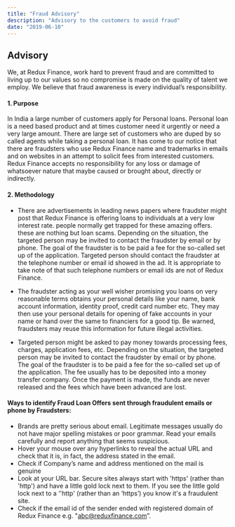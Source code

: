 ```yaml
---
title: "Fraud Advisory"
description: "Advisory to the customers to avoid fraud"
date: "2019-06-10"
---
```



## Advisory


We, at Redux Finance, work hard to prevent fraud and are committed to living up to our values so no compromise is made on the quality of talent we employ. We believe that fraud awareness is every individual’s responsibility.


#### 1. Purpose
In India a large number of customers apply for Personal loans. Personal loan is a need based product and at times customer need  it urgently or need a very large amount. There are large set of customers who are duped by so called agents while taking a personal loan. 
It has come to our notice that there are fraudsters who use Redux Finance name and trademarks in emails and on websites in an attempt to solicit fees from interested customers. Redux Finance  accepts no responsibility for any loss or damage of whatsoever nature that maybe caused or brought about, directly or indirectly.


#### 2. Methodology


* There are advertisements in leading news papers where fraudster might post that Redux Finance is offering loans to individuals at a very low interest rate. people normally get trapped for these amazing offers. these are nothing but loan scams. Depending on the situation, the targeted person may be invited to contact the fraudster by email or by phone. The goal of the fraudster is to be paid a fee for the so-called set up of the application. Targeted person should contact the fraudster at the telephone number or email id showed in the ad. It is appropriate to take note of that such telephone numbers or email ids are not of Redux Finance.


* The fraudster acting as your well wisher promising you loans on very reasonable terms obtains your personal details like your name, bank account information, identity proof, credit card number etc. They may then use your personal details for opening of fake  accounts in your name or hand over the same to financiers for a good tip. Be warned, fraudsters may reuse this information for future illegal activities. 


* Targeted person might be asked to pay money towards processing fees, charges, application fees, etc. Depending on the situation, the targeted person may be invited to contact the fraudster by email or by phone. The goal of the fraudster is to be paid a fee for the so-called set up of the application. The fee usually has to be deposited into a money transfer company. Once the payment is made, the funds are never released and the fees which have been advanced are lost. 


#### Ways to identify Fraud Loan Offers sent through fraudulent emails or phone by Fraudsters:
  * Brands are pretty serious about email. Legitimate messages usually do not have major spelling mistakes or poor grammar. Read your emails carefully and report anything that seems suspicious.
 * Hover your mouse over any hyperlinks to reveal the actual URL and check that it is, in fact, the address stated in the email.
* Check if Company’s name and address mentioned on the mail is genuine
* Look at your URL bar. Secure sites always start with 'https' (rather than 'http') and have a little gold lock next to them. If you see the little gold lock next to a ‘'http' (rather than an ‘https’) you know it's a fraudulent site.
* Check if the email id of the sender ended with registered domain of Redux Finance e.g. "abc@reduxfinance.com”.
